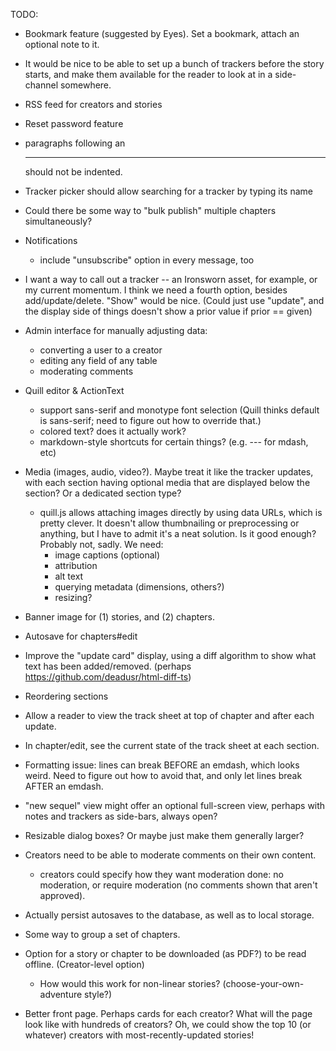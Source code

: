 TODO:

* Bookmark feature (suggested by Eyes). Set a bookmark, attach an optional note to it.
* It would be nice to be able to set up a bunch of trackers before the story starts, and make them available for the reader to look at in a side-channel somewhere.
* RSS feed for creators and stories
* Reset password feature
* paragraphs following an <hr> should not be indented.
* Tracker picker should allow searching for a tracker by typing its name
* Could there be some way to "bulk publish" multiple chapters simultaneously?
* Notifications
    - include "unsubscribe" option in every message, too
* I want a way to call out a tracker -- an Ironsworn asset, for example, or my current momentum. I think we need a fourth option, besides add/update/delete. "Show" would be nice. (Could just use "update", and the display side of things doesn't show a prior value if prior == given)
* Admin interface for manually adjusting data:
  - converting a user to a creator
  - editing any field of any table
  - moderating comments

* Quill editor & ActionText
  - support sans-serif and monotype font selection (Quill thinks default is sans-serif; need to figure out how to override that.)
  - colored text? does it actually work?
  - markdown-style shortcuts for certain things? (e.g. --- for mdash, etc)
* Media (images, audio, video?). Maybe treat it like the tracker updates, with each section having optional media that are displayed below the section? Or a dedicated section type?
  - quill.js allows attaching images directly by using data URLs, which is pretty clever. It doesn't allow thumbnailing or preprocessing or anything, but I have to admit it's a neat solution. Is it good enough? Probably not, sadly. We need:
      - image captions (optional)
      - attribution
      - alt text
      - querying metadata (dimensions, others?)
      - resizing?
* Banner image for (1) stories, and (2) chapters.
* Autosave for chapters#edit
* Improve the "update card" display, using a diff algorithm to show what text has been added/removed. (perhaps https://github.com/deadusr/html-diff-ts)
* Reordering sections
* Allow a reader to view the track sheet at top of chapter and after each update.
* In chapter/edit, see the current state of the track sheet at each section.
* Formatting issue: lines can break BEFORE an emdash, which looks weird. Need to figure out how to avoid that, and only let lines break AFTER an emdash.
* "new sequel" view might offer an optional full-screen view, perhaps with notes and trackers as side-bars, always open?
* Resizable dialog boxes? Or maybe just make them generally larger?
* Creators need to be able to moderate comments on their own content.
  - creators could specify how they want moderation done: no moderation, or require moderation (no comments shown that aren't approved).
* Actually persist autosaves to the database, as well as to local storage.
* Some way to group a set of chapters.
* Option for a story or chapter to be downloaded (as PDF?) to be read offline. (Creator-level option)
  - How would this work for non-linear stories? (choose-your-own-adventure style?)
* Better front page. Perhaps cards for each creator? What will the page look like with hundreds of creators? Oh, we could show the top 10 (or whatever) creators with most-recently-updated stories!
